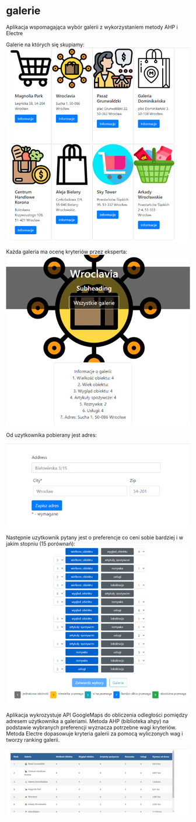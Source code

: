 # galerie
Aplikacja wspomagająca wybór galerii z wykorzystaniem metody AHP i Electre

Galerie na których się skupiamy:
![](jpg/galerie.png)

Każda galeria ma ocenę kryteriów przez eksperta:
![](jpg/strona_galerii.png)

Od uzytkownika pobierany jest adres:



![](jpg/adres.png)

Następnie uzytkownik pytany jest o preferencje co ceni sobie bardziej i w jakim stopniu (15 porównań):
![](jpg/ankieta_now.png)

Aplikacja wykrozystuje API GoogleMaps do obliczenia odległości pomiędzy adresem użytkownika a galeriami.
Metoda AHP (biblioteka ahpy) na podstawie wybranych preferencji wyznacza potrzebne wagi kryteriów.
Metoda Electre dopasowuje kryteria galerii za pomocą wyliczonych wag i tworzy ranking galerii.

![](jpg/ranking.png)
